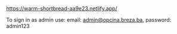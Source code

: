 https://warm-shortbread-aa9e23.netlify.app/

To sign in as admin use: email: admin@opcina.breza.ba, password: admin123
